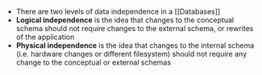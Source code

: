 - There are two levels of data independence in a [[Databases]]
- **Logical independence** is the idea that changes to the conceptual schema should not require changes to the external schema, or rewrites of the application
- **Physical independence** is the idea that changes to the internal schema (i.e. hardware changes or different filesystem) should not require any change to the conceptual or external schemas